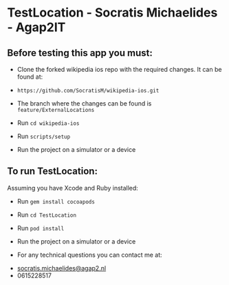 # TestLocation - Socratis Michaelides - Agap2IT

## Before testing this app you must:

*  Clone the forked wikipedia ios repo with the required changes. It can be found at:
- `https://github.com/SocratisM/wikipedia-ios.git`

* The branch where the changes can be found is `feature/ExternalLocations`

*  Run `cd wikipedia-ios`
*  Run `scripts/setup`
*  Run the project on a simulator or a device

## To run TestLocation:

Assuming you have Xcode and Ruby installed:
*  Run `gem install cocoapods`
*  Run  `cd TestLocation`
*  Run `pod install`
*  Run the project on a simulator or a device


* For any technical questions you can contact me at:
- socratis.michaelides@agap2.nl
- 0615228517
